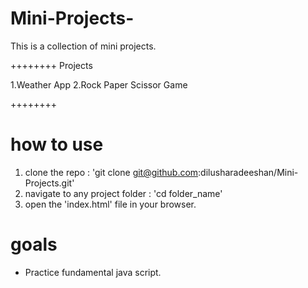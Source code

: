 # Mini-Projects-
This is a collection of mini projects.

++++++++
Projects

1.Weather App
2.Rock Paper Scissor Game


++++++++



# how to use

1. clone the repo : 'git clone git@github.com:dilusharadeeshan/Mini-Projects.git'
2. navigate to any project folder : 'cd folder_name'
3. open the 'index.html' file in your browser.

# goals

* Practice fundamental java script.

